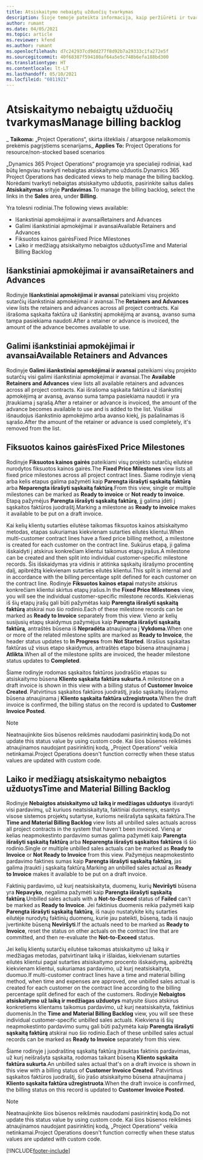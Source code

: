 ```yaml
---
title: Atsiskaitymo nebaigtų užduočių tvarkymas
description: Šioje temoje pateikta informacija, kaip peržiūrėti ir tvarkyti atsiskaitymo nebaigtas užduotis naudojant „Project Operations“.
author: rumant
ms.date: 04/05/2021
ms.topic: article
ms.reviewer: kfend
ms.author: rumant
ms.openlocfilehash: d7c242937cd9dd277f8d92b7a29333c1fa272e5f
ms.sourcegitcommit: 40f68387f594180af64a5e5c748b6efa188bd300
ms.translationtype: HT
ms.contentlocale: lt-LT
ms.lasthandoff: 05/10/2021
ms.locfileid: "6011921"
---
```

# <a name="manage-billing-backlog"></a><span data-ttu-id="d3647-103">Atsiskaitymo nebaigtų užduočių tvarkymas</span><span class="sxs-lookup"><span data-stu-id="d3647-103">Manage billing backlog</span></span>

<span data-ttu-id="d3647-104">_ **Taikoma:** „Project Operations“, skirta ištekliais / atsargose nelaikomomis prekėmis pagrįstiems scenarijams</span><span class="sxs-lookup"><span data-stu-id="d3647-104">_ **Applies To:** Project Operations for resource/non-stocked based scenarios</span></span>

<span data-ttu-id="d3647-105">„Dynamics 365 Project Operations“ programoje yra specialieji rodiniai, kad būtų lengviau tvarkyti nebaigtas atsiskaitymo užduotis.</span><span class="sxs-lookup"><span data-stu-id="d3647-105">Dynamics 365 Project Operations has dedicated views to help manage the billing backlog.</span></span> <span data-ttu-id="d3647-106">Norėdami tvarkyti nebaigtas atsiskaitymo užduotis, pasirinkite saitus dalies **Atsiskaitymas** srityje **Pardavimas**.</span><span class="sxs-lookup"><span data-stu-id="d3647-106">To manage the billing backlog, select the links in the **Sales** area, under **Billing**.</span></span> 

<span data-ttu-id="d3647-107">Yra tolesni rodiniai.</span><span class="sxs-lookup"><span data-stu-id="d3647-107">The following views available:</span></span>

- <span data-ttu-id="d3647-108">Išankstiniai apmokėjimai ir avansai</span><span class="sxs-lookup"><span data-stu-id="d3647-108">Retainers and Advances</span></span>
- <span data-ttu-id="d3647-109">Galimi išankstiniai apmokėjimai ir avansai</span><span class="sxs-lookup"><span data-stu-id="d3647-109">Available Retainers and Advances</span></span>
- <span data-ttu-id="d3647-110">Fiksuotos kainos gairės</span><span class="sxs-lookup"><span data-stu-id="d3647-110">Fixed Price Milestones</span></span>
- <span data-ttu-id="d3647-111">Laiko ir medžiagų atsiskaitymo nebaigtos užduotys</span><span class="sxs-lookup"><span data-stu-id="d3647-111">Time and Material Billing Backlog</span></span>

## <a name="retainers-and-advances"></a><span data-ttu-id="d3647-112">Išankstiniai apmokėjimai ir avansai</span><span class="sxs-lookup"><span data-stu-id="d3647-112">Retainers and Advances</span></span>

<span data-ttu-id="d3647-113">Rodinyje **Išankstiniai apmokėjimai ir avansai** pateikiami visų projekto sutarčių išankstiniai apmokėjimai ir avansai.</span><span class="sxs-lookup"><span data-stu-id="d3647-113">The **Retainers and Advances** view lists the retainers and advances across all project contracts.</span></span> <span data-ttu-id="d3647-114">Kai išrašoma sąskaita faktūra už išankstinį apmokėjimą ar avansą, avanso suma tampa pasiekiama naudoti.</span><span class="sxs-lookup"><span data-stu-id="d3647-114">After a retainer or advance is invoiced, the amount of the advance becomes available to use.</span></span>

## <a name="available-retainers-and-advances"></a><span data-ttu-id="d3647-115">Galimi išankstiniai apmokėjimai ir avansai</span><span class="sxs-lookup"><span data-stu-id="d3647-115">Available Retainers and Advances</span></span>

<span data-ttu-id="d3647-116">Rodinyje **Galimi išankstiniai apmokėjimai ir avansai** pateikiami visų projekto sutarčių visi galimi išankstiniai apmokėjimai ir avansai.</span><span class="sxs-lookup"><span data-stu-id="d3647-116">The **Available Retainers and Advances** view lists all available retainers and advances across all project contracts.</span></span> <span data-ttu-id="d3647-117">Kai išrašoma sąskaita faktūra už išankstinį apmokėjimą ar avansą, avanso suma tampa pasiekiama naudoti ir yra įtraukiama į sąrašą.</span><span class="sxs-lookup"><span data-stu-id="d3647-117">After a retainer or advance is invoiced, the amount of the advance becomes available to use and is added to the list.</span></span> <span data-ttu-id="d3647-118">Visiškai išnaudojus išankstinio apmokėjimo arba avanso kiekį, jis pašalinamas iš sąrašo.</span><span class="sxs-lookup"><span data-stu-id="d3647-118">After the amount of the retainer or advance is used completely, it's removed from the list.</span></span>

## <a name="fixed-price-milestones"></a><span data-ttu-id="d3647-119">Fiksuotos kainos gairės</span><span class="sxs-lookup"><span data-stu-id="d3647-119">Fixed Price Milestones</span></span>

<span data-ttu-id="d3647-120">Rodinyje **Fiksuotos kainos gairės** pateikiami visų projekto sutarčių eilutėse nurodytos fiksuotos kainos gairės.</span><span class="sxs-lookup"><span data-stu-id="d3647-120">The **Fixed Price Milestones** view lists all fixed price milestones across all project contract lines.</span></span> <span data-ttu-id="d3647-121">Šiame rodinyje vieną arba kelis etapus galima pažymėti kaip **Parengta išrašyti sąskaitą faktūrą** arba **Neparengta išrašyti sąskaitą faktūrą**.</span><span class="sxs-lookup"><span data-stu-id="d3647-121">From this view, single or multiple milestones can be marked as **Ready to invoice** or **Not ready to invoice**.</span></span> <span data-ttu-id="d3647-122">Etapą pažymėjus **Parengta išrašyti sąskaitą faktūrą**, jį galima įdėti į sąskaitos faktūros juodraštį.</span><span class="sxs-lookup"><span data-stu-id="d3647-122">Marking a milestone as **Ready to invoice** makes it available to be put on a draft invoice.</span></span>

<span data-ttu-id="d3647-123">Kai kelių klientų sutarties eilutėse taikomas fiksuotos kainos atsiskaitymo metodas, etapas sukuriamas kiekvienam sutarties eilutės klientui.</span><span class="sxs-lookup"><span data-stu-id="d3647-123">When multi-customer contract lines have a fixed price billing method, a milestone is created for each customer on the contract line.</span></span> <span data-ttu-id="d3647-124">Sukūrus etapą, ji galima išskaidyti į atskirus konkrečiam klientui taikomus etapų įrašus.</span><span class="sxs-lookup"><span data-stu-id="d3647-124">A milestone can be created and then split into individual customer-specific milestone records.</span></span> <span data-ttu-id="d3647-125">Šis išskaidymas yra vidinis ir atitinka sąskaitų išrašymo procentinę dalį, apibrėžtą kiekvienam sutarties eilutės klientui.</span><span class="sxs-lookup"><span data-stu-id="d3647-125">This split is internal and in accordance with the billing percentage split defined for each customer on the contract line.</span></span> <span data-ttu-id="d3647-126">Rodinyje **Fiksuotos kainos etapai** matysite atskirus konkrečiam klientui skirtus etapų įrašus.</span><span class="sxs-lookup"><span data-stu-id="d3647-126">In the **Fixed Price Milestones** view, you will see the individual customer-specific milestone records.</span></span> <span data-ttu-id="d3647-127">Kiekvienas iš šių etapų įrašų gali būti pažymėtas kaip **Parengta išrašyti sąskaitą faktūrą** atskirai nuo šio rodinio.</span><span class="sxs-lookup"><span data-stu-id="d3647-127">Each of these milestone records can be marked as **Ready to Invoice** separately from this view.</span></span> <span data-ttu-id="d3647-128">Vieno ar kelių susijusių etapų skaidymus pažymėjus kaip **Parengta išrašyti sąskaitą faktūrą**, antraštės būsena iš **Nepradėta** atnaujinama į **Vykdoma**.</span><span class="sxs-lookup"><span data-stu-id="d3647-128">When one or more of the related milestone splits are marked as **Ready to Invoice**, the header status updates to **In Progress** from **Not Started**.</span></span> <span data-ttu-id="d3647-129">Išrašius sąskaitas faktūras už visus etapo skaidymus, antraštės etapo būsena atnaujinama į **Atlikta**.</span><span class="sxs-lookup"><span data-stu-id="d3647-129">When all of the milestone splits are invoiced, the header milestone status updates to **Completed**.</span></span>

<span data-ttu-id="d3647-130">Šiame rodinyje rodomas sąskaitos faktūros juodraščio etapas su atsiskaitymo būsena **Kliento sąskaita faktūra sukurta**.</span><span class="sxs-lookup"><span data-stu-id="d3647-130">A milestone on a draft invoice is shown in this view with a billing status of **Customer Invoice Created**.</span></span> <span data-ttu-id="d3647-131">Patvirtinus sąskaitos faktūros juodraštį, įrašo sąskaitų išrašymo būsena atnaujinama į **Kliento sąskaita faktūra užregistruota**.</span><span class="sxs-lookup"><span data-stu-id="d3647-131">When the draft invoice is confirmed, the billing status on the record is updated to **Customer Invoice Posted**.</span></span> 

> [!NOTE] 
> <span data-ttu-id="d3647-132">Neatnaujinkite šios būsenos reikšmės naudodami pasirinktinį kodą.</span><span class="sxs-lookup"><span data-stu-id="d3647-132">Do not update this status value by using custom code.</span></span> <span data-ttu-id="d3647-133">Kai šios būsenos reikšmės atnaujinamos naudojant pasirinktinį kodą, „Project Operations“ veikia netinkamai.</span><span class="sxs-lookup"><span data-stu-id="d3647-133">Project Operations doesn't function correctly when these status values are updated with custom code.</span></span>

## <a name="time-and-material-billing-backlog"></a><span data-ttu-id="d3647-134">Laiko ir medžiagų atsiskaitymo nebaigtos užduotys</span><span class="sxs-lookup"><span data-stu-id="d3647-134">Time and Material Billing Backlog</span></span>

<span data-ttu-id="d3647-135">Rodinyje **Nebaigtos atsiskaitymo už laiką ir medžiagas užduotys** išvardyti visi pardavimų, už kuriuos neatsiskaityta, faktiniai duomenys, esantys visose sistemos projektų sutartyse, kurioms neišrašyta sąskaita faktūra.</span><span class="sxs-lookup"><span data-stu-id="d3647-135">The **Time and Material Billing Backlog** view lists all unbilled sales actuals across all project contracts in the system that haven't been invoiced.</span></span> <span data-ttu-id="d3647-136">Vieną ar kelias neapmokestinto pardavimo sumas galima pažymėti kaip **Parengta išrašyti sąskaitą faktūrą** arba **Neparengta išrašyti sąskaitos faktūros** iš šio rodinio.</span><span class="sxs-lookup"><span data-stu-id="d3647-136">Single or multiple unbilled sales actuals can be marked as **Ready to Invoice** or **Not Ready to Invoice** from this view.</span></span> <span data-ttu-id="d3647-137">Pažymėjus neapmokestinto pardavimo faktines sumas kaip **Parengta išrašyti sąskaitą faktūrą**, jas galima įtraukti į sąskaitą faktūrą.</span><span class="sxs-lookup"><span data-stu-id="d3647-137">Marking an unbilled sales actual as **Ready to Invoice** makes it available to be put on a draft invoice.</span></span>

<span data-ttu-id="d3647-138">Faktinių pardavimo, už kurį neatsiskaityta, duomenų, kurių **Neviršyti** būsena yra **Nepavyko**, negalima pažymėti kaip **Parengta išrašyti sąskaitą faktūrą**.</span><span class="sxs-lookup"><span data-stu-id="d3647-138">Unbilled sales actuals with a **Not-to-Exceed** status of **Failed** can't be marked as **Ready to Invoice**.</span></span> <span data-ttu-id="d3647-139">Jei faktinius duomenis reikia pažymėti kaip **Parengta išrašyti sąskaitą faktūrą**, iš naujo nustatykite kitų sutarties eilutėje nurodytų faktinių duomenų, kurie jau pateikti, būseną, tada iš naujo įvertinkite būseną **Neviršyti**.</span><span class="sxs-lookup"><span data-stu-id="d3647-139">If the actuals need to be marked as **Ready to Invoice**, reset the status on other actuals on the contract line that are committed, and then re-evaluate the **Not-to-Exceed** status.</span></span>

<span data-ttu-id="d3647-140">Jei kelių klientų sutarčių eilutėse taikomas atsiskaitymo už laiką ir medžiagas metodas, patvirtinant laiką ir išlaidas, kiekvienam sutarties eilutės klientui pagal sutarties atsiskaitymo procento išskaidymą, apibrėžtą kiekvienam klientui, sukuriamas pardavimo, už kurį neatsiskaityta, duomuo.</span><span class="sxs-lookup"><span data-stu-id="d3647-140">If multi-customer contract lines have a time and material billing method, when time and expenses are approved, one unbilled sales actual is created for each customer on the contract line according to the billing percentage split defined for each of the customers.</span></span> <span data-ttu-id="d3647-141">Rodinyje **Nebaigtos atsiskaitymo už laiką ir medžiagas užduotys** matysite šiuos atskirus konkretiems klientams taikomus pardavimo, už kurį neatsiskaityta, faktinius duomenis.</span><span class="sxs-lookup"><span data-stu-id="d3647-141">In the **Time and Material Billing Backlog** view, you will see these individual customer-specific unbilled sales actuals.</span></span> <span data-ttu-id="d3647-142">Kiekviena iš šių neapmokestinto pardavimo sumų gali būti pažymėta kaip **Parengta išrašyti sąskaitą faktūrą** atskirai nuo šio rodinio.</span><span class="sxs-lookup"><span data-stu-id="d3647-142">Each of these unbilled sales actual records can be marked as **Ready to Invoice** separately from this view.</span></span>

<span data-ttu-id="d3647-143">Šiame rodinyje į juodraštinę sąskaitą faktūrą įtrauktas faktinis pardavimas, už kurį neišrašyta sąskaita, rodomas taikant būseną **Kliento sąskaita faktūra sukurta**.</span><span class="sxs-lookup"><span data-stu-id="d3647-143">An unbilled sales actual that's on a draft invoice is shown in this view with a billing status of **Customer Invoice Created**.</span></span> <span data-ttu-id="d3647-144">Patvirtinus sąskaitos faktūros juodraštį, šio įrašo atsiskaitymo būsena atnaujinama į **Kliento sąskaita faktūra užregistruota**.</span><span class="sxs-lookup"><span data-stu-id="d3647-144">When the draft invoice is confirmed, the billing status on this record is updated to **Customer Invoice Posted**.</span></span> 

> [!NOTE] 
> <span data-ttu-id="d3647-145">Neatnaujinkite šios būsenos reikšmės naudodami pasirinktinį kodą.</span><span class="sxs-lookup"><span data-stu-id="d3647-145">Do not update this status value by using custom code.</span></span> <span data-ttu-id="d3647-146">Kai šios būsenos reikšmės atnaujinamos naudojant pasirinktinį kodą, „Project Operations“ veikia netinkamai.</span><span class="sxs-lookup"><span data-stu-id="d3647-146">Project Operations doesn't function correctly when these status values are updated with custom code.</span></span>


[!INCLUDE[footer-include](../includes/footer-banner.md)]
